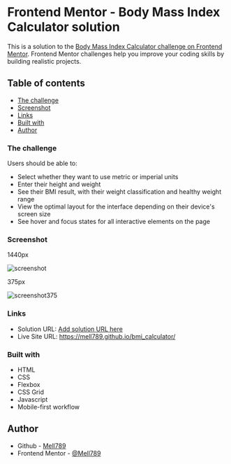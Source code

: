 # Frontend Mentor - Body Mass Index Calculator solution

This is a solution to the [Body Mass Index Calculator challenge on Frontend Mentor](https://www.frontendmentor.io/challenges/body-mass-index-calculator-brrBkfSz1T). Frontend Mentor challenges help you improve your coding skills by building realistic projects. 

## Table of contents

- [The challenge](#the-challenge)
- [Screenshot](#screenshot)
- [Links](#links)
- [Built with](#built-with)
- [Author](#author)

### The challenge

Users should be able to:

- Select whether they want to use metric or imperial units
- Enter their height and weight
- See their BMI result, with their weight classification and healthy weight range
- View the optimal layout for the interface depending on their device's screen size
- See hover and focus states for all interactive elements on the page

### Screenshot

1440px

![screenshot](https://github.com/Mell789/bmi_calculator/assets/119974283/b0211bb0-b8cc-421e-bca4-ec64c874e0c1)

375px

![screenshot375](https://github.com/Mell789/bmi_calculator/assets/119974283/5fbfe48b-4b80-47d0-9f6c-c21fab4d5629)


### Links

- Solution URL: [Add solution URL here](https://your-solution-url.com)
- Live Site URL: https://mell789.github.io/bmi_calculator/

### Built with

- HTML
- CSS
- Flexbox
- CSS Grid
- Javascript
- Mobile-first workflow

## Author

- Github - [Mell789](https://github.com/Mell789/)
- Frontend Mentor - [@Mell789](https://www.frontendmentor.io/profile/Mell789)
